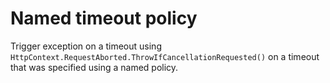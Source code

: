 # Named timeout policy

Trigger exception on a timeout using `HttpContext.RequestAborted.ThrowIfCancellationRequested()` on a timeout that was specified using a named policy.
